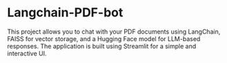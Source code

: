 # Langchain-PDF-bot
This project allows you to chat with your PDF documents using LangChain, FAISS for vector storage, and a Hugging Face model for LLM-based responses. The application is built using Streamlit for a simple and interactive UI.
